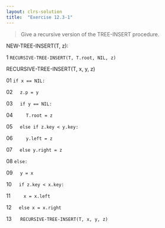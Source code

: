 ```yaml
---
layout: clrs-solution
title:  "Exercise 12.3-1"
---
```

>Give a recursive version of the TREE-INSERT procedure.

NEW-TREE-INSERT(T, z):

1 `RECURSIVE-TREE-INSERT(T, T.root, NIL, z)`

RECURSIVE-TREE-INSERT(T, x, y, z)

01 `if x == NIL:`

02 &nbsp;&nbsp;&nbsp;&nbsp;`z.p = y`

03 &nbsp;&nbsp;&nbsp;&nbsp;`if y == NIL:`

04 &nbsp;&nbsp;&nbsp;&nbsp;&nbsp;&nbsp;&nbsp;&nbsp;`T.root = z`

05 &nbsp;&nbsp;&nbsp;&nbsp;`else if z.key < y.key:`

06 &nbsp;&nbsp;&nbsp;&nbsp;&nbsp;&nbsp;&nbsp;&nbsp;`y.left = z`

07 &nbsp;&nbsp;&nbsp;&nbsp;`else y.right = z`

08 `else:`

09 &nbsp;&nbsp;&nbsp;&nbsp;`y = x`

10 &nbsp;&nbsp;&nbsp;&nbsp;`if z.key < x.key:`

11 &nbsp;&nbsp;&nbsp;&nbsp;&nbsp;&nbsp;&nbsp;&nbsp;`x = x.left`

12 &nbsp;&nbsp;&nbsp;&nbsp;`else x = x.right`

13 &nbsp;&nbsp;&nbsp;&nbsp; `RECURSIVE-TREE-INSERT(T, x, y, z)`
